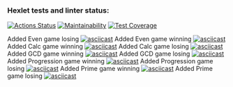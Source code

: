 ### Hexlet tests and linter status:
[![Actions Status](https://github.com/ilshatshamsetdinov/java-project-61/workflows/hexlet-check/badge.svg)](https://github.com/ilshatshamsetdinov/java-project-61/actions)
[![Maintainability](https://api.codeclimate.com/v1/badges/645a7f0c2957e2f74133/maintainability)](https://codeclimate.com/github/ilshatshamsetdinov/java-project-61/maintainability)
[![Test Coverage](https://api.codeclimate.com/v1/badges/645a7f0c2957e2f74133/test_coverage)](https://codeclimate.com/github/ilshatshamsetdinov/java-project-61/test_coverage)

Added Even game losing
[![asciicast](https://asciinema.org/a/Td2uW5y8wpysxEcOYHgPyBoI1.svg)](https://asciinema.org/a/Td2uW5y8wpysxEcOYHgPyBoI1)
Added Even game winning
[![asciicast](https://asciinema.org/a/0sTArvB3KWbg2gEiXchkIX6XK.svg)](https://asciinema.org/a/0sTArvB3KWbg2gEiXchkIX6XK)
Added Calc game winning
[![asciicast](https://asciinema.org/a/Wshyyhcjtk4KT9DQ6srB1RPfW.svg)](https://asciinema.org/a/Wshyyhcjtk4KT9DQ6srB1RPfW)
Added Calc game losing
[![asciicast](https://asciinema.org/a/WKX92qoENJ0ic0QrHYnRkjrZT.svg)](https://asciinema.org/a/WKX92qoENJ0ic0QrHYnRkjrZT)
Added GCD game winning
[![asciicast](https://asciinema.org/a/fgawE3azOoN34ZmSmLRJn5XDo.svg)](https://asciinema.org/a/fgawE3azOoN34ZmSmLRJn5XDo)
Added GCD game losing
[![asciicast](https://asciinema.org/a/Qwt2kFzck2q7juhDIzhvUsmM2.svg)](https://asciinema.org/a/Qwt2kFzck2q7juhDIzhvUsmM2)
Added Progression game winning
[![asciicast](https://asciinema.org/a/wnz5MlYfFLCyfKbW3wduOQP3H.svg)](https://asciinema.org/a/wnz5MlYfFLCyfKbW3wduOQP3H)
Added Progression game losing
[![asciicast](https://asciinema.org/a/Rx1SrLHDxEBMntvuox2iGhC8B.svg)](https://asciinema.org/a/Rx1SrLHDxEBMntvuox2iGhC8B)
Added Prime game winning
[![asciicast](https://asciinema.org/a/6eIkWt6iDaWBoN8KmUidnND9Z.svg)](https://asciinema.org/a/6eIkWt6iDaWBoN8KmUidnND9Z)
Added Prime game losing
[![asciicast](https://asciinema.org/a/AZLjsU02Nymot2wF4dSVvNMZt.svg)](https://asciinema.org/a/AZLjsU02Nymot2wF4dSVvNMZt)
